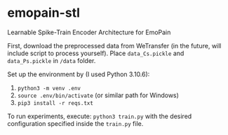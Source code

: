 # emopain-stl
Learnable Spike-Train Encoder Architecture for EmoPain

First, download the preprocessed data from WeTransfer (in the future, will include script to process yourself).
Place `data_Cs.pickle` and `data_Ps.pickle` in `/data` folder.

Set up the environment by (I used Python 3.10.6): 
1. `python3 -m venv .env`
2. `source .env/bin/activate` (or similar path for Windows)
3. `pip3 install -r reqs.txt`

To run experiments, execute: `python3 train.py` with the desired configuration specified inside the `train.py` file.
